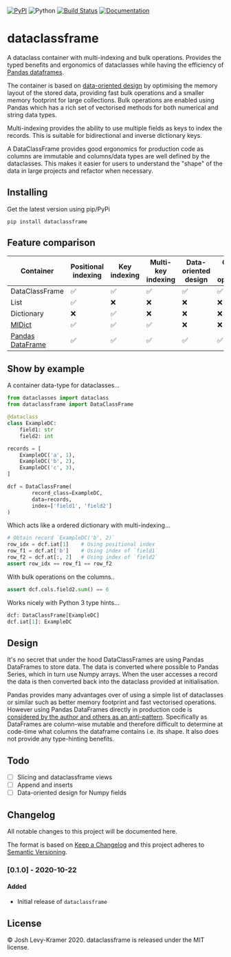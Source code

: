 [![PyPI](https://img.shields.io/pypi/v/dataclassframe)](https://pypi.org/project/dataclassframe/)
![Python](https://img.shields.io/badge/python-3.6%20%7C%203.7%20%7C%203.8%20%7C%203.9-blue)
[![Build Status](https://travis-ci.com/joshlk/dataclassframe.svg?branch=main)](https://travis-ci.com/joshlk/dataclassframe)
[![Documentation](https://readthedocs.org/projects/dataclassframe/badge/?version=latest&style=flat)](https://dataclassframe.readthedocs.io/)

# dataclassframe

A dataclass container with multi-indexing and bulk operations.
Provides the typed benefits and ergonomics of dataclasses while having the efficiency of [Pandas dataframes](https://pandas.pydata.org/pandas-docs/stable/reference/api/pandas.DataFrame.html).

The container is based on [data-oriented design][1] by optimising the memory layout of the stored data, providing fast
bulk operations and a smaller memory footprint for large collections.
Bulk operations are enabled using Pandas which has a rich set of vectorised methods for both numerical and string
data types.

Multi-indexing provides the ability to use multiple fields as keys to index the records.
This is suitable for bidirectional and inverse dictionary keys.

A DataClassFrame provides good ergonomics for production code as columns are immutable
and columns/data types are well defined by the dataclasses.
This makes it easier for users to understand the "shape" of the data in large projects and refactor when necessary.

## Installing

Get the latest version using pip/PyPi

```shell
pip install dataclassframe
```

## Feature comparison

| Container                                       | Positional indexing | Key indexing | Multi-key indexing | Data-oriented design | Column-wise opperations | Type hints | Use in prod |
|-------------------------------------------------|---------------------|--------------|--------------------|----------------------|-------------------------|------------|-------------|
| DataClassFrame                                  | ✅                   | ✅            | ✅                  | ✅                    | ✅                       | ✅          | ✅           |
| List                                            | ✅                   | ❌            | ❌                  | ❌                    | ❌                       | ✅          | ✅           |
| Dictionary                                      | ❌                   | ✅            | ❌                  | ❌                    | ❌                       | ✅          | ✅           |
| [MIDict](https://github.com/ShenggaoZhu/midict) | ✅                   | ✅            | ✅                  | ❌                    | ❌                       | ✅          | ✅           |
| [Pandas DataFrame](https://pandas.pydata.org/pandas-docs/stable/reference/api/pandas.DataFrame.html)                               | ✅                   | ✅            | ✅                  | ✅                    | ✅                       | ❌          | ❌           |

## Show by example

A container data-type for dataclasses...
```python
from dataclasses import dataclass
from dataclassframe import DataClassFrame

@dataclass
class ExampleDC:
    field1: str
    field2: int

records = [
    ExampleDC('a', 1),
    ExampleDC('b', 2),
    ExampleDC('c', 3),
]

dcf = DataClassFrame(
        record_class=ExampleDC,
        data=records,
        index=['field1', 'field2']
)
```

Which acts like a ordered dictionary with multi-indexing...
```python
# Obtain record `ExampleDC('b', 2)`
row_idx = dcf.iat[1]    # Using positional index
row_f1 = dcf.at['b']    # Using index of `field1`
row_f2 = dcf.at[:, 2]   # Using index of `field2`
assert row_idx == row_f1 == row_f2
```

With bulk operations on the columns..
```python
assert dcf.cols.field2.sum() == 6
```

Works nicely with Python 3 type hints...
```python
dcf: DataClassFrame[ExampleDC]
dcf.iat[1]: ExampleDC
```

## Design

It's no secret that under the hood DataClassFrames are using Pandas DataFrames to store data.
The data is converted where possible to Pandas Series, which in turn use Numpy arrays. When the user accesses a record the data is then converted back into the dataclass provided at initialisation.

Pandas provides many advantages over of using a simple list of dataclasses or similar such as better memory
footprint and fast vectorised operations. However using Pandas DataFrames directly in production code is [considered by the author and others as an anti-pattern][2].
Specifically as DataFrames are column-wise mutable and therefore difficult to determine at code-time what columns
the dataframe contains i.e. its shape. It also does not provide any type-hinting benefits.

[1]: https://jamesmcm.github.io/blog/2020/07/25/intro-dod/
[2]: https://devanla.com/posts/do-not-create-that-dataframe.html

## Todo

- [ ] Slicing and dataclassframe views
- [ ] Append and inserts
- [ ] Data-oriented design for Numpy fields

## Changelog

All notable changes to this project will be documented here.

The format is based on [Keep a Changelog](http://keepachangelog.com/en/1.0.0/)
and this project adheres to [Semantic Versioning](http://semver.org/spec/v2.0.0.html).

### [0.1.0] - 2020-10-22
#### Added
- Initial release of `dataclassframe`


## License

© Josh Levy-Kramer 2020. dataclassframe is released under the MIT license.